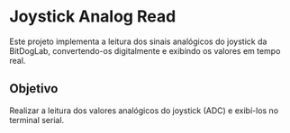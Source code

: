 # Joystick Analog Read
Este projeto implementa a leitura dos sinais analógicos do joystick da BitDogLab, convertendo-os digitalmente e exibindo os valores em tempo real.

## Objetivo
Realizar a leitura dos valores analógicos do joystick (ADC) e exibí-los no terminal serial.
